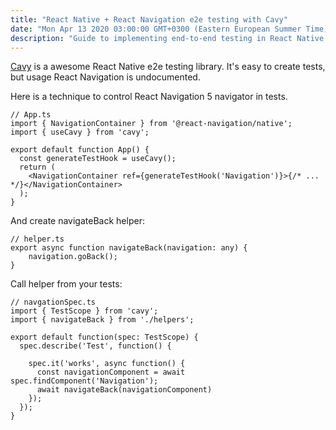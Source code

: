 ```yaml
---
title: "React Native + React Navigation e2e testing with Cavy"
date: "Mon Apr 13 2020 03:00:00 GMT+0300 (Eastern European Summer Time)"
description: "Guide to implementing end-to-end testing in React Native apps using Cavy with React Navigation, including navigation testing patterns and best practices."
---
```



[Cavy](https://cavy.app/) is a awesome React Native e2e testing library. 
It's easy to create tests, but usage React Navigation is undocumented. 

Here is a technique to control React Navigation 5 navigator in tests.

```tsx
// App.ts
import { NavigationContainer } from '@react-navigation/native';
import { useCavy } from 'cavy';

export default function App() {
  const generateTestHook = useCavy();
  return (
    <NavigationContainer ref={generateTestHook('Navigation')}>{/* ... */}</NavigationContainer>
  );
}
```

And create navigateBack helper:

```tsx
// helper.ts
export async function navigateBack(navigation: any) {
    navigation.goBack();
}
```

Call helper from your tests:

```tsx
// navgationSpec.ts
import { TestScope } from 'cavy';
import { navigateBack } from './helpers';

export default function(spec: TestScope) {
  spec.describe('Test', function() {

    spec.it('works', async function() {
      const navigationComponent = await spec.findComponent('Navigation');
      await navigateBack(navigationComponent)
    });
  });
}
```

